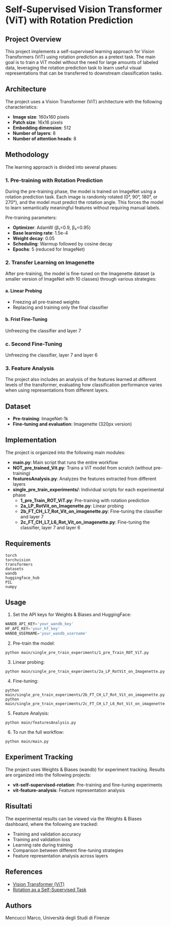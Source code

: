 # Self-Supervised Vision Transformer (ViT) with Rotation Prediction

## Project Overview

This project implements a self-supervised learning approach for Vision Transformers (ViT) using rotation prediction as a pretext task. The main goal is to train a ViT model without the need for large amounts of labeled data, leveraging the rotation prediction task to learn useful visual representations that can be transferred to downstream classification tasks.

## Architecture

The project uses a Vision Transformer (ViT) architecture with the following characteristics:
- **Image size**: 160x160 pixels
- **Patch size**: 16x16 pixels
- **Embedding dimension**: 512
- **Number of layers**: 8
- **Number of attention heads**: 8

## Methodology

The learning approach is divided into several phases:

### 1. Pre-training with Rotation Prediction

During the pre-training phase, the model is trained on ImageNet using a rotation prediction task. Each image is randomly rotated (0°, 90°, 180°, or 270°), and the model must predict the rotation angle. This forces the model to learn semantically meaningful features without requiring manual labels.

Pre-training parameters:
- **Optimizer**: AdamW (β₁=0.9, β₂=0.95)
- **Base learning rate**: 1.5e-4
- **Weight decay**: 0.05
- **Scheduling**: Warmup followed by cosine decay
- **Epochs**: 5 (reduced for ImageNet)

### 2. Transfer Learning on Imagenette

After pre-training, the model is fine-tuned on the Imagenette dataset (a smaller version of ImageNet with 10 classes) through various strategies:

#### a. Linear Probing
- Freezing all pre-trained weights
- Replacing and training only the final classifier

#### b. Frist Fine-Tuning 
Unfreezing the classifier and layer 7


### c. Second Fine-Tuning
Unfreezing the classifier, layer 7 and layer 6

### 3. Feature Analysis

The project also includes an analysis of the features learned at different levels of the transformer, evaluating how classification performance varies when using representations from different layers.

## Dataset

- **Pre-training**: ImageNet-1k
- **Fine-tuning and evaluation**: Imagenette (320px version)

## Implementation

The project is organized into the following main modules:

- **main.py**: Main script that runs the entire workflow
- **NOT_pre_trained_Vit.py**: Trains a ViT model from scratch (without pre-training)
- **featuresAnalysis.py**: Analyzes the features extracted from different layers
- **single_pre_train_experiments/**: Individual scripts for each experimental phase
  - **1_pre_Train_ROT_ViT.py**: Pre-training with rotation prediction
  - **2a_LP_RotVit_on_Imagenette.py**: Linear probing
  - **2b_FT_CH_L7_Rot_Vit_on_imagenette.py**: Fine-tuning the classifier and layer 7
  - **2c_FT_CH_L7_L6_Rot_Vit_on_imagenette.py**: Fine-tuning the classifier, layer 7 and layer 6

## Requirements

```
torch
torchvision
transformers
datasets
wandb
huggingface_hub
PIL
numpy
```

## Usage

1. Set the API keys for Weights & Biases and HuggingFace:
```python
WANDB_API_KEY='your_wandb_key'
HF_API_KEY='your_hf_key'
WANDB_USERNAME='your_wandb_username'
```

2. Pre-train the model:
```
python main/single_pre_train_experiments/1_pre_Train_ROT_ViT.py
```

3. Linear probing:
```
python main/single_pre_train_experiments/2a_LP_RotVit_on_Imagenette.py
```

4. Fine-tuning:
```
python main/single_pre_train_experiments/2b_FT_CH_L7_Rot_Vit_on_imagenette.py
python main/single_pre_train_experiments/2c_FT_CH_L7_L6_Rot_Vit_on_imagenette.py
```

5. Feature Analysis:
```
python main/featuresAnalysis.py
```

6. To run the full workflow:
```
python main/main.py
```

## Experiment Tracking

The project uses Weights & Biases (wandb) for experiment tracking. Results are organized into the following projects:
- **vit-self-supervised-rotation**: Pre-training and fine-tuning experiments
- **vit-feature-analysis**: Feature representation analysis

## Risultati

The experimental results can be viewed via the Weights & Biases dashboard, where the following are tracked:
- Training and validation accuracy
- Training and validation loss
- Learning rate during training
- Comparison between different fine-tuning strategies
- Feature representation analysis across layers

## References

- [Vision Transformer (ViT)](https://arxiv.org/abs/2010.11929)
- [Rotation as a Self-Supervised Task](https://arxiv.org/abs/1803.07728)

## Authors

Mencucci Marco, Università degli Studi di Firenze
